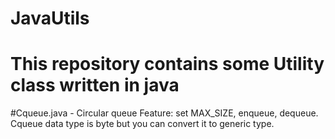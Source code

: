 # JavaUtils
# This repository contains some Utility class written in java

#Cqueue.java - Circular queue
Feature: set MAX_SIZE, enqueue, dequeue. Cqueue data type is byte but you can convert it to generic type.
